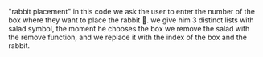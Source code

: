 "rabbit placement"
in this code we ask the user to enter the number of the box where they want to place the rabbit 🐇.
we give him 3 distinct lists with salad symbol, the moment he chooses the box we remove the salad with the remove function, and we replace it with the index of the box and the rabbit.
